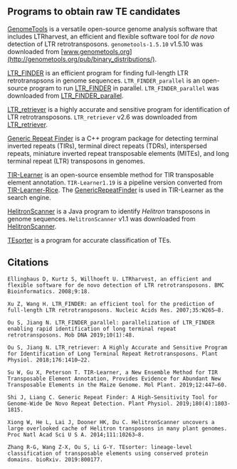 ## Programs to obtain raw TE candidates
[GenomeTools](http://genometools.org/) is a versatile open-source genome analysis software that includes LTRharvest, an efficient and flexible software tool for *de novo* detection of LTR retrotransposons. `genometools-1.5.10` v1.5.10 was downloaded from [www.genometools.org](http://genometools.org/pub/binary_distributions/).

[LTR_FINDER](https://github.com/xzhub/LTR_Finder) is an efficient program for finding full-length LTR retrotranspsons in genome sequences. `LTR_FINDER_parallel` is an open-source program to run [LTR_FINDER](https://github.com/xzhub/LTR_Finder) in parallel. `LTR_FINDER_parallel` was downloaded from [LTR_FINDER_parallel](https://github.com/oushujun/LTR_FINDER_parallel).

[LTR_retriever](https://github.com/oushujun/LTR_retriever) is a highly accurate and sensitive program for identification of LTR retrotransposons. `LTR_retriever` v2.6 was downloaded from [LTR_retriever](https://github.com/oushujun/LTR_retriever).

[Generic Repeat Finder](https://github.com/bioinfolabmu/GenericRepeatFinder) is a C++ program package for detecting terminal inverted repeats (TIRs), terminal direct repeats (TDRs), interspersed repeats, miniature inverted repeat transposable elements (MITEs), and long terminal repeat (LTR) transposons in genomes.

[TIR-Learner](https://github.com/weijiaweijia/TIR-Learner-Rice) is an open-source ensemble method for TIR transposable element annotation. `TIR-Learner1.19` is a pipeline version converted from [TIR-Learner-Rice](https://github.com/weijiaweijia/TIR-Learner-Rice). The [GenericRepeatFinder](https://github.com/bioinfolabmu/GenericRepeatFinder) is used in TIR-Learner as the search engine.

[HelitronScanner](https://sourceforge.net/projects/helitronscanner/) is a Java program to identify *Helitron* transposons in genome sequences. `HelitronScanner` v1.1 was downloaded from [HelitronScanner](https://sourceforge.net/projects/helitronscanner/).

[TEsorter](https://github.com/zhangrengang/TEsorter) is a program for accurate classification of TEs.

## Citations
	Ellinghaus D, Kurtz S, Willhoeft U. LTRharvest, an efficient and flexible software for de novo detection of LTR retrotransposons. BMC Bioinformatics. 2008;9:18.
	
	Xu Z, Wang H. LTR_FINDER: an efficient tool for the prediction of full-length LTR retrotransposons. Nucleic Acids Res. 2007;35:W265–8.

	Ou S, Jiang N. LTR_FINDER_parallel: parallelization of LTR_FINDER enabling rapid identification of long terminal repeat retrotransposons. Mob DNA 2019;10(1):48.
	
	Ou S, Jiang N. LTR_retriever: A Highly Accurate and Sensitive Program for Identification of Long Terminal Repeat Retrotransposons. Plant Physiol. 2018;176:1410–22.
	
	Su W, Gu X, Peterson T. TIR-Learner, a New Ensemble Method for TIR Transposable Element Annotation, Provides Evidence for Abundant New Transposable Elements in the Maize Genome. Mol Plant. 2019;12:447–60.
	
	Shi J, Liang C. Generic Repeat Finder: A High-Sensitivity Tool for Genome-Wide De Novo Repeat Detection. Plant Physiol. 2019;180(4):1803-1815.

	Xiong W, He L, Lai J, Dooner HK, Du C. HelitronScanner uncovers a large overlooked cache of Helitron transposons in many plant genomes. Proc Natl Acad Sci U S A. 2014;111:10263–8.
	
	Zhang R-G, Wang Z-X, Ou S, Li G-Y. TEsorter: lineage-level classification of transposable elements using conserved protein domains. bioRxiv. 2019:800177.

